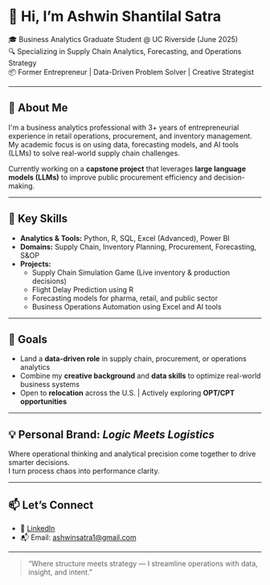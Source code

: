 # 👋 Hi, I’m Ashwin Shantilal Satra

🎓 Business Analytics Graduate Student @ UC Riverside (June 2025)  
🔍 Specializing in Supply Chain Analytics, Forecasting, and Operations Strategy  
📦 Former Entrepreneur | Data-Driven Problem Solver | Creative Strategist

---

## 💼 About Me

I'm a business analytics professional with 3+ years of entrepreneurial experience in retail operations, procurement, and inventory management. My academic focus is on using data, forecasting models, and AI tools (LLMs) to solve real-world supply chain challenges.

Currently working on a **capstone project** that leverages **large language models (LLMs)** to improve public procurement efficiency and decision-making.

---

## 🚀 Key Skills

- **Analytics & Tools:** Python, R, SQL, Excel (Advanced), Power BI  
- **Domains:** Supply Chain, Inventory Planning, Procurement, Forecasting, S&OP  
- **Projects:**  
  - Supply Chain Simulation Game (Live inventory & production decisions)  
  - Flight Delay Prediction using R  
  - Forecasting models for pharma, retail, and public sector  
  - Business Operations Automation using Excel and AI tools

---

## 🎯 Goals

- Land a **data-driven role** in supply chain, procurement, or operations analytics  
- Combine my **creative background** and **data skills** to optimize real-world business systems  
- Open to **relocation** across the U.S. | Actively exploring **OPT/CPT opportunities**

---

## 💡 Personal Brand: *Logic Meets Logistics*

Where operational thinking and analytical precision come together to drive smarter decisions.  
I turn process chaos into performance clarity.

---

## 📫 Let’s Connect

- 💼 [LinkedIn](https://www.linkedin.com/in/ashwinshantilalsatra)  
- 📬 Email: ashwinsatra1@gmail.com

---

> “Where structure meets strategy — I streamline operations with data, insight, and intent.”
